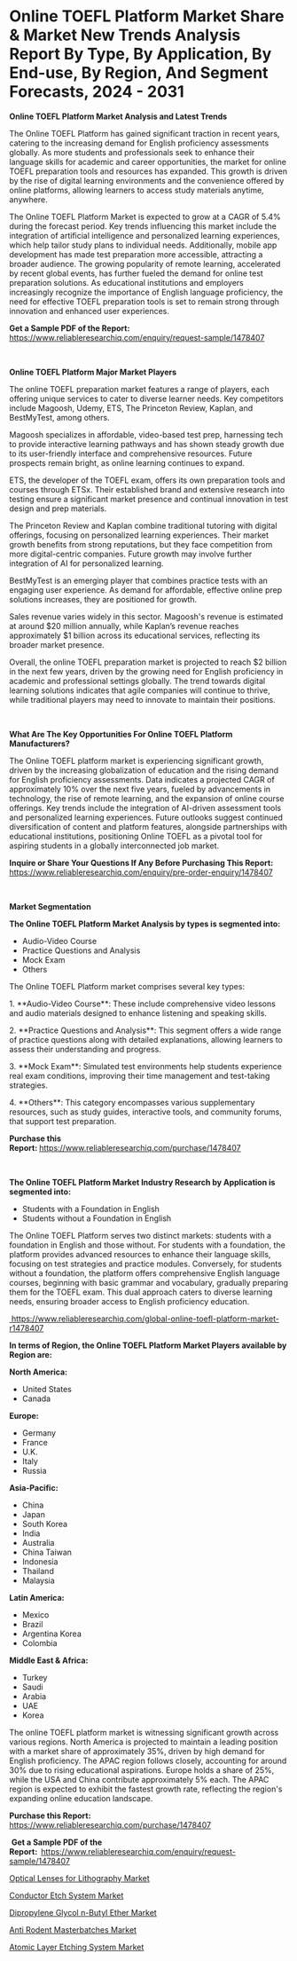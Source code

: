 <p><h1>Online TOEFL Platform Market Share & Market New Trends Analysis Report By Type, By Application, By End-use, By Region, And Segment Forecasts, 2024 - 2031</h1></p><p><strong>Online TOEFL Platform Market Analysis and Latest Trends</strong></p>
<p><p>The Online TOEFL Platform has gained significant traction in recent years, catering to the increasing demand for English proficiency assessments globally. As more students and professionals seek to enhance their language skills for academic and career opportunities, the market for online TOEFL preparation tools and resources has expanded. This growth is driven by the rise of digital learning environments and the convenience offered by online platforms, allowing learners to access study materials anytime, anywhere.</p><p>The Online TOEFL Platform Market is expected to grow at a CAGR of 5.4% during the forecast period. Key trends influencing this market include the integration of artificial intelligence and personalized learning experiences, which help tailor study plans to individual needs. Additionally, mobile app development has made test preparation more accessible, attracting a broader audience. The growing popularity of remote learning, accelerated by recent global events, has further fueled the demand for online test preparation solutions. As educational institutions and employers increasingly recognize the importance of English language proficiency, the need for effective TOEFL preparation tools is set to remain strong through innovation and enhanced user experiences.</p></p>
<p><strong>Get a Sample PDF of the Report:&nbsp;</strong> <a href="https://www.reliableresearchiq.com/enquiry/request-sample/1478407?utm_campaign=104&utm_medium=2&utm_source=Github&utm_content=ia&utm_term=09122024&utm_id=online-toefl-platform">https://www.reliableresearchiq.com/enquiry/request-sample/1478407</a></p>
<p>&nbsp;</p>
<p><strong>Online TOEFL Platform Major Market Players</strong></p>
<p><p>The online TOEFL preparation market features a range of players, each offering unique services to cater to diverse learner needs. Key competitors include Magoosh, Udemy, ETS, The Princeton Review, Kaplan, and BestMyTest, among others.</p><p>Magoosh specializes in affordable, video-based test prep, harnessing tech to provide interactive learning pathways and has shown steady growth due to its user-friendly interface and comprehensive resources. Future prospects remain bright, as online learning continues to expand.</p><p>ETS, the developer of the TOEFL exam, offers its own preparation tools and courses through ETSx. Their established brand and extensive research into testing ensure a significant market presence and continual innovation in test design and prep materials.</p><p>The Princeton Review and Kaplan combine traditional tutoring with digital offerings, focusing on personalized learning experiences. Their market growth benefits from strong reputations, but they face competition from more digital-centric companies. Future growth may involve further integration of AI for personalized learning.</p><p>BestMyTest is an emerging player that combines practice tests with an engaging user experience. As demand for affordable, effective online prep solutions increases, they are positioned for growth.</p><p>Sales revenue varies widely in this sector. Magoosh's revenue is estimated at around $20 million annually, while Kaplan’s revenue reaches approximately $1 billion across its educational services, reflecting its broader market presence. </p><p>Overall, the online TOEFL preparation market is projected to reach $2 billion in the next few years, driven by the growing need for English proficiency in academic and professional settings globally. The trend towards digital learning solutions indicates that agile companies will continue to thrive, while traditional players may need to innovate to maintain their positions.</p></p>
<p>&nbsp;</p>
<p><strong>What Are The Key Opportunities For Online TOEFL Platform Manufacturers?</strong></p>
<p><p>The Online TOEFL platform market is experiencing significant growth, driven by the increasing globalization of education and the rising demand for English proficiency assessments. Data indicates a projected CAGR of approximately 10% over the next five years, fueled by advancements in technology, the rise of remote learning, and the expansion of online course offerings. Key trends include the integration of AI-driven assessment tools and personalized learning experiences. Future outlooks suggest continued diversification of content and platform features, alongside partnerships with educational institutions, positioning Online TOEFL as a pivotal tool for aspiring students in a globally interconnected job market.</p></p>
<p><strong>Inquire or Share Your Questions If Any Before Purchasing This Report:</strong> <a href="https://www.reliableresearchiq.com/enquiry/pre-order-enquiry/1478407?utm_campaign=104&utm_medium=2&utm_source=Github&utm_content=ia&utm_term=09122024&utm_id=online-toefl-platform">https://www.reliableresearchiq.com/enquiry/pre-order-enquiry/1478407</a></p>
<p>&nbsp;</p>
<p><strong>Market Segmentation</strong></p>
<p><strong>The Online TOEFL Platform Market Analysis by types is segmented into:</strong></p>
<p><ul><li>Audio-Video Course</li><li>Practice Questions and Analysis</li><li>Mock Exam</li><li>Others</li></ul></p>
<p><p>The Online TOEFL Platform market comprises several key types: </p><p>1. **Audio-Video Course**: These include comprehensive video lessons and audio materials designed to enhance listening and speaking skills. </p><p>2. **Practice Questions and Analysis**: This segment offers a wide range of practice questions along with detailed explanations, allowing learners to assess their understanding and progress. </p><p>3. **Mock Exam**: Simulated test environments help students experience real exam conditions, improving their time management and test-taking strategies. </p><p>4. **Others**: This category encompasses various supplementary resources, such as study guides, interactive tools, and community forums, that support test preparation.</p></p>
<p><strong>Purchase this Report:&nbsp;</strong><a href="https://www.reliableresearchiq.com/purchase/1478407?utm_campaign=104&utm_medium=2&utm_source=Github&utm_content=ia&utm_term=09122024&utm_id=online-toefl-platform">https://www.reliableresearchiq.com/purchase/1478407</a></p>
<p>&nbsp;</p>
<p><strong>The Online TOEFL Platform Market Industry Research by Application is segmented into:</strong></p>
<p><ul><li>Students with a Foundation in English</li><li>Students without a Foundation in English</li></ul></p>
<p><p>The Online TOEFL Platform serves two distinct markets: students with a foundation in English and those without. For students with a foundation, the platform provides advanced resources to enhance their language skills, focusing on test strategies and practice modules. Conversely, for students without a foundation, the platform offers comprehensive English language courses, beginning with basic grammar and vocabulary, gradually preparing them for the TOEFL exam. This dual approach caters to diverse learning needs, ensuring broader access to English proficiency education.</p></p>
<p><a href="https://www.reliableresearchiq.com/global-online-toefl-platform-market-r1478407?utm_campaign=104&utm_medium=2&utm_source=Github&utm_content=ia&utm_term=09122024&utm_id=online-toefl-platform">&nbsp;https://www.reliableresearchiq.com/global-online-toefl-platform-market-r1478407</a></p>
<p><strong>In terms of Region, the Online TOEFL Platform Market Players available by Region are:</strong></p>
<p>
    <p> <strong> North America: </strong>
        <ul>
            <li>United States</li>
            <li>Canada</li>
        </ul>
        </p> 
    <p> <strong> Europe: </strong>
        <ul>
            <li>Germany</li>
            <li>France</li>
            <li>U.K.</li>
            <li>Italy</li>
            <li>Russia</li>
        </ul>
        </p> 
    <p> <strong> Asia-Pacific: </strong>
        <ul>
            <li>China</li>
            <li>Japan</li>
            <li>South Korea</li>
            <li>India</li>
            <li>Australia</li>
            <li>China Taiwan</li>
            <li>Indonesia</li>
            <li>Thailand</li>
            <li>Malaysia</li>
        </ul>
        </p> 
    <p> <strong> Latin America: </strong>
        <ul>
            <li>Mexico</li>
            <li>Brazil</li>
            <li>Argentina Korea</li>
            <li>Colombia</li>
        </ul>
        </p> 
    <p> <strong> Middle East & Africa: </strong>
        <ul>
            <li>Turkey</li>
            <li>Saudi</li>
            <li>Arabia</li>
            <li>UAE</li>
            <li>Korea</li>
        </ul>
    </p>
    </p>
<p><p>The online TOEFL platform market is witnessing significant growth across various regions. North America is projected to maintain a leading position with a market share of approximately 35%, driven by high demand for English proficiency. The APAC region follows closely, accounting for around 30% due to rising educational aspirations. Europe holds a share of 25%, while the USA and China contribute approximately 5% each. The APAC region is expected to exhibit the fastest growth rate, reflecting the region's expanding online education landscape.</p></p>
<p><strong>Purchase this Report: </strong><a href="https://www.reliableresearchiq.com/purchase/1478407?utm_campaign=104&utm_medium=2&utm_source=Github&utm_content=ia&utm_term=09122024&utm_id=online-toefl-platform">https://www.reliableresearchiq.com/purchase/1478407</a></p>
<p>&nbsp;<strong>Get a Sample PDF of the Report:&nbsp;&nbsp;</strong><a href="https://www.reliableresearchiq.com/enquiry/request-sample/1478407?utm_campaign=104&utm_medium=2&utm_source=Github&utm_content=ia&utm_term=09122024&utm_id=online-toefl-platform">https://www.reliableresearchiq.com/enquiry/request-sample/1478407</a></p>
<p><strong></strong></p>
<p><p><a href="https://www.linkedin.com/pulse/optical-lenses-lithography-market-growth-competitive-mghve?utm_campaign=104&utm_medium=2&utm_source=Github&utm_content=ia&utm_term=09122024&utm_id=online-toefl-platform">Optical Lenses for Lithography Market</a></p><p><a href="https://www.linkedin.com/pulse/experts-forecast-significant-growth-conductor-etch-system-market-51mqe?utm_campaign=104&utm_medium=2&utm_source=Github&utm_content=ia&utm_term=09122024&utm_id=online-toefl-platform">Conductor Etch System Market</a></p><p><a href="https://www.linkedin.com/pulse/examination-market-segmentation-dipropylene-glycol-n-butyl-ether-sqzae?utm_campaign=104&utm_medium=2&utm_source=Github&utm_content=ia&utm_term=09122024&utm_id=online-toefl-platform">Dipropylene Glycol n-Butyl Ether Market</a></p><p><a href="https://www.linkedin.com/pulse/anti-rodent-masterbatches-market-size-revenue-growth-projected-dfm1e?utm_campaign=104&utm_medium=2&utm_source=Github&utm_content=ia&utm_term=09122024&utm_id=online-toefl-platform">Anti Rodent Masterbatches Market</a></p><p><a href="https://www.linkedin.com/pulse/impressive-size-global-atomic-layer-etching-system-market-set-j7mhe?utm_campaign=104&utm_medium=2&utm_source=Github&utm_content=ia&utm_term=09122024&utm_id=online-toefl-platform">Atomic Layer Etching System Market</a></p></p>
